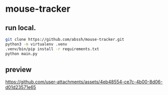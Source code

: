 # mouse-tracker



## run local.

```bash
git clone https://github.com/abssh/mouse-tracker.git
python3 -m virtualenv .venv
.venv/bin/pip install -r requirements.txt
python main.py
```

## preview

https://github.com/user-attachments/assets/4eb48554-ce7c-4b00-8d06-d01d23571e65

